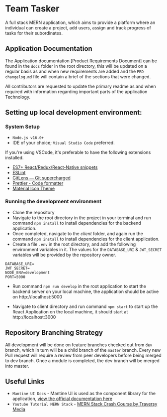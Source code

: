 # Team Tasker

A full stack MERN application, which aims to provide a platform
where an individual can create a project, add users, assign and track progress of tasks for their subordinates.

## Application Documentation

The Application documentation [Product Requirements Document] can be found in the `docs` folder in the root directory, this will be updated on a regular basis as and when new requirements are added and the `PRD changelog.md` file will contain a brief of the sections that were changed.

All contributors are requested to update the primary readme as and when required with information regarding important parts of the application Technology.

## Setting up local development environment:

### System Setup

- `Node.js v16.0+`
- IDE of your choice; `Visual Studio Code` preferred.

If you're using VSCode, it's preferable to have the following extensions installed.

- [ES7+ React/Redux/React-Native snippets](https://marketplace.visualstudio.com/items?itemName=dsznajder.es7-react-js-snippets)
- [ESLint](https://marketplace.visualstudio.com/items?itemName=dbaeumer.vscode-eslint)
- [GitLens — Git supercharged](https://marketplace.visualstudio.com/items?itemName=eamodio.gitlens)
- [Prettier - Code formatter](https://marketplace.visualstudio.com/items?itemName=esbenp.prettier-vscode)
- [Material Icon Theme](https://marketplace.visualstudio.com/items?itemName=PKief.material-icon-theme)

### Running the development environment

- Clone the repository
- Navigate to the root directory in the project in your terminal and run command `npm install` to install dependencies for the backend application.
- Once completed, navigate to the _client_ folder, and again run the command `npm install` to install dependencies for the client application.
- Create a file `.env` in the root directory, and add the following environment variables in it. The values for the `DATABASE_URI` & `JWT_SECRET` variables will be provided by the repository owner.

```
DATABASE_URI=
JWT_SECRET=
NODE_ENV=development
PORT=5000
```

- Run command `npm run develop` in the root application to start the backend server on your local machine, the application should be active on http://localhost:5000

- Navigate to client directory and run command `npm start` to start up the React Application on the local machine, it should start at http://localhost:3000

## Repository Branching Strategy

All development will be done on feature branches checked out from `dev` branch, which in turn will be a child branch of the `master` branch. Every new Pull request will require a review from peer developers before being merged to dev branch. Once a module is completed, the dev branch will be merged into master.

## Useful Links

- `Mantine UI Docs` - Mantine UI is used as the component library for the application, [view the official documentation here](https://mantine.dev/)
- `Youtube Tutorial MERN Stack` - [MERN Stack Crash Course by Traversy Media](https://youtube.com/playlist?list=PLillGF-RfqbbQeVSccR9PGKHzPJSWqcsm)

